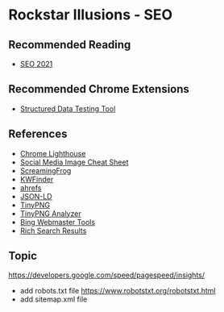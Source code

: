 # Rockstar Illusions - SEO

## Recommended Reading

- [SEO 2021](https://www.amazon.com/SEO-2019-optimization-marketing-strategies-ebook/dp/B00NH0XZR0)

## Recommended Chrome Extensions

- [Structured Data Testing Tool](https://chrome.google.com/webstore/detail/structured-data-testing-t/kfdjeigpgagildmolfanniafmplnplpl?hl=en)

## References

- [Chrome Lighthouse](https://developers.google.com/web/tools/lighthouse)
- [Social Media Image Cheat Sheet](https://www.mainstreethost.com/blog/social-media-image-size-cheat-sheet/)
- [ScreamingFrog](https://www.screamingfrog.co.uk/seo-spider/)
- [KWFinder](https://app.kwfinder.com/)
- [ahrefs](https://ahrefs.com/)
- [JSON-LD](https://github.com/json-ld/json-ld.org)
- [TinyPNG](https://tinypng.com/)
- [TinyPNG Analyzer](https://tinypng.com/analyzer)
- [Bing Webmaster Tools](https://www.bing.com/webmasters/help/home-05a5a164)
- [Rich Search Results](https://search.google.com/test/rich-results)

## Topic

https://developers.google.com/speed/pagespeed/insights/

- add robots.txt file <https://www.robotstxt.org/robotstxt.html>
- add sitemap.xml file
